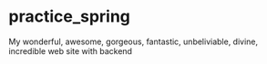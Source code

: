 # practice_spring
My wonderful, awesome, gorgeous, fantastic, unbeliviable, divine, incredible web site with backend
